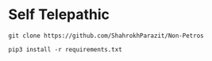# Self Telepathic
`
git clone https://github.com/ShahrokhParazit/Non-Petros
`


`
pip3 install -r requirements.txt
`
